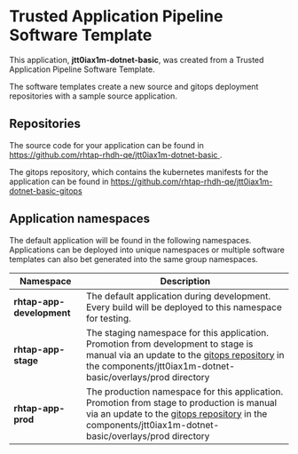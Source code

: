 # Trusted Application Pipeline Software Template

This application, **jtt0iax1m-dotnet-basic**, was created from a Trusted Application Pipeline Software Template.

The software templates create a new source and gitops deployment repositories with a sample source application. 

## Repositories

The source code for your application can be found in [https://github.com/rhtap-rhdh-qe/jtt0iax1m-dotnet-basic ](https://github.com/rhtap-rhdh-qe/jtt0iax1m-dotnet-basic ).
 
The gitops repository, which contains the kubernetes manifests for the application can be found in 
[https://github.com/rhtap-rhdh-qe/jtt0iax1m-dotnet-basic-gitops ](https://github.com/rhtap-rhdh-qe/jtt0iax1m-dotnet-basic-gitops ) 

## Application namespaces 

The default application will be found in the following namespaces. Applications can be deployed into unique namespaces or multiple software templates can also bet generated into the same group namespaces.  

|  Namespace   |  Description   |  
| -------- | -------- |   
| **rhtap-app-development** | The default application during development. Every build will be deployed to this namespace for testing. | 
| **rhtap-app-stage** | The staging namespace for this application. Promotion from development to stage is manual via an update to the [gitops repository](https://github.com/rhtap-rhdh-qe/jtt0iax1m-dotnet-basic-gitops ) in the components/jtt0iax1m-dotnet-basic/overlays/prod directory |  
| **rhtap-app-prod** | The production namespace for this application. Promotion from stage to production is manual via an update to the [gitops repository](https://github.com/rhtap-rhdh-qe/jtt0iax1m-dotnet-basic-gitops ) in the components/jtt0iax1m-dotnet-basic/overlays/prod directory | 
